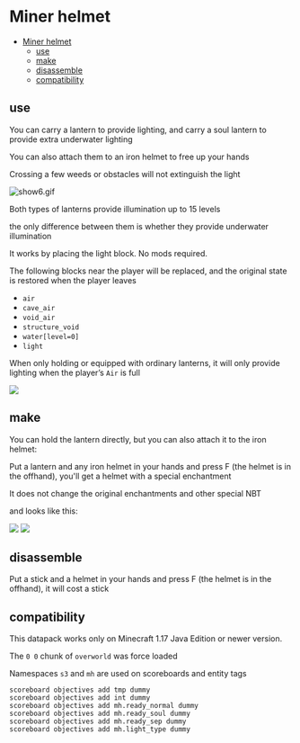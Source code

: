 # Miner helmet

- [Miner helmet](#miner-helmet)
  - [use](#use)
  - [make](#make)
  - [disassemble](#disassemble)
  - [compatibility](#compatibility)

## use

You can carry a lantern to provide lighting, and carry a soul lantern to provide extra underwater lighting

You can also attach them to an iron helmet to free up your hands

Crossing a few weeds or obstacles will not extinguish the light

![show6.gif](https://s2.loli.net/2023/01/10/RW3G9yThLCborEQ.gif)

Both types of lanterns provide illumination up to 15 levels

the only difference between them is whether they provide underwater illumination



It works by placing the light block. No mods required.



The following blocks near the player will be replaced, and the original state is restored when the player leaves

- `air`
- `cave_air`
- `void_air`
- `structure_void`
- `water[level=0]`
- `light`

When only holding or equipped with ordinary lanterns, it will only provide lighting when the player’s `Air` is full

![](https://s2.loli.net/2023/01/10/CmFt4GMavfOSVJH.png)

## make

You can hold the lantern directly, but you can also attach it to the iron helmet:

Put a lantern and any iron helmet in your hands and press F (the helmet is in the offhand), you'll get a helmet with a special enchantment

It does not change the original enchantments and other special NBT

and looks like this:

![](https://s2.loli.net/2023/01/12/Dsx95ceWApNFL4I.png)
![](https://s2.loli.net/2023/01/12/TuQarBlYdFvkWwE.png)


## disassemble

Put a stick and a helmet in your hands and press F (the helmet is in the offhand), it will cost a stick


## compatibility

This datapack works only on Minecraft 1.17 Java Edition or newer version.

The `0 0` chunk of `overworld` was force loaded

Namespaces `s3` and `mh` are used on scoreboards and entity tags

```
scoreboard objectives add tmp dummy
scoreboard objectives add int dummy
scoreboard objectives add mh.ready_normal dummy
scoreboard objectives add mh.ready_soul dummy
scoreboard objectives add mh.ready_sep dummy
scoreboard objectives add mh.light_type dummy
```
